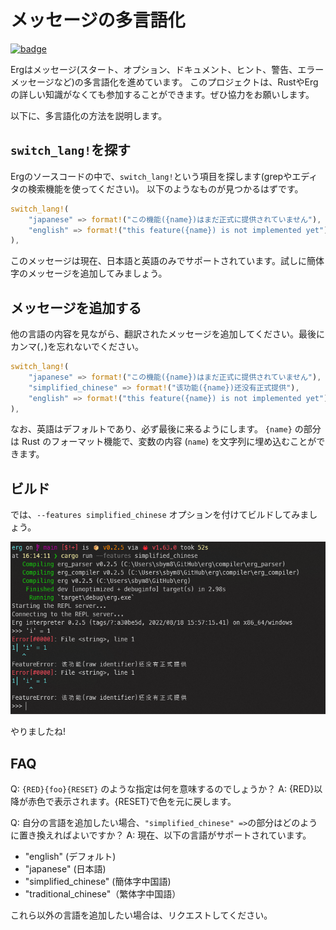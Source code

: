 # メッセージの多言語化

[![badge](https://img.shields.io/endpoint.svg?url=https%3A%2F%2Fgezf7g7pd5.execute-api.ap-northeast-1.amazonaws.com%2Fdefault%2Fsource_up_to_date%3Fowner%3Derg-lang%26repos%3Derg%26ref%3Dmain%26path%3Ddoc/EN/dev_guide/i18n_messages.md%26commit_hash%3Dd15cbbf7b33df0f78a575cff9679d84c36ea3ab1)](https://gezf7g7pd5.execute-api.ap-northeast-1.amazonaws.com/default/source_up_to_date?owner=erg-lang&repos=erg&ref=main&path=doc/EN/dev_guide/i18n_messages.md&commit_hash=d15cbbf7b33df0f78a575cff9679d84c36ea3ab1)

Ergはメッセージ(スタート、オプション、ドキュメント、ヒント、警告、エラーメッセージなど)の多言語化を進めています。
このプロジェクトは、RustやErgの詳しい知識がなくても参加することができます。ぜひ協力をお願いします。

以下に、多言語化の方法を説明します。

## `switch_lang!`を探す

Ergのソースコードの中で、`switch_lang!`という項目を探します(grepやエディタの検索機能を使ってください)。
以下のようなものが見つかるはずです。

```rust
switch_lang!(
    "japanese" => format!("この機能({name})はまだ正式に提供されていません"),
    "english" => format!("this feature({name}) is not implemented yet"),
),
```

このメッセージは現在、日本語と英語のみでサポートされています。試しに簡体字のメッセージを追加してみましょう。

## メッセージを追加する

他の言語の内容を見ながら、翻訳されたメッセージを追加してください。最後にカンマ(`,`)を忘れないでください。

```rust
switch_lang!(
    "japanese" => format!("この機能({name})はまだ正式に提供されていません"),
    "simplified_chinese" => format!("该功能({name})还没有正式提供"),
    "english" => format!("this feature({name}) is not implemented yet"),
),
```

なお、英語はデフォルトであり、必ず最後に来るようにします。
`{name}` の部分は Rust のフォーマット機能で、変数の内容 (`name`) を文字列に埋め込むことができます。

## ビルド

では、`--features simplified_chinese` オプションを付けてビルドしてみましょう。

<img src="../../../assets/screenshot_i18n_messages.png" alt='screenshot_i18n_messages'>

やりましたね!

## FAQ

Q: `{RED}{foo}{RESET}` のような指定は何を意味するのでしょうか？
A: {RED}以降が赤色で表示されます。{RESET}で色を元に戻します。

Q: 自分の言語を追加したい場合、`"simplified_chinese" =>`の部分はどのように置き換えればよいですか？
A: 現在、以下の言語がサポートされています。

* "english" (デフォルト)
* "japanese" (日本語)
* "simplified_chinese" (簡体字中国語)
* "traditional_chinese"（繁体字中国語）

これら以外の言語を追加したい場合は、リクエストしてください。
